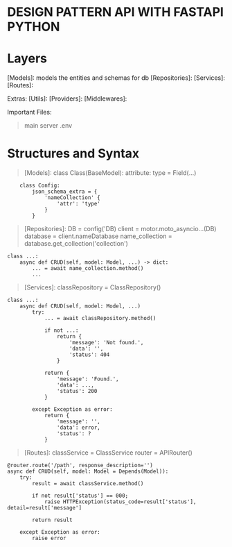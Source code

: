 # DESIGN PATTERN API WITH FASTAPI PYTHON

# Layers
[Models]: models the entities and schemas for db
[Repositories]:
[Services]:
[Routes]:

Extras:
[Utils]:
[Providers]:
[Middlewares]:

Important Files:
> main
> server
> .env


# Structures and Syntax
> [Models]:
    class Class(BaseModel):
        attribute: type = Field(...)
        
        class Config:
            json_schema_extra = {
                'nameCollection' {
                    'attr': 'type'     
                }
            }

> [Repositories]: 
    DB = config('DB)
    client = motor.moto_asyncio...(DB)
    database = client.nameDatabase
    name_collection = database.get_collection('collection')

    class ...:
        async def CRUD(self, model: Model, ...) -> dict:
            ... = await name_collection.method()
            ...

> [Services]:
    classRepository = ClassRepository()
    
    class ...:
        async def CRUD(self, model: Model, ...)
            try:
                ... = await classRepository.method()
                
                if not ...:
                    return {
                        'message': 'Not found.',
                        'data': '',
                        'status': 404
                    }
            
                return {
                    'message': 'Found.',
                    'data': ...,
                    'status': 200
                }
            
            except Exception as error:
                return {
                    'message': '',
                    'data': error,
                    'status': ?
                }

> [Routes]:
    classService = ClassService
    router = APIRouter()
    
    @router.route('/path', response_description='')
    async def CRUD(self, model: Model = Depends(Model)):
        try:
            result = await classService.method()

            if not result['status'] == 000;
                raise HTTPException(status_code=result['status'], detail=result['message']

            return result

        except Exception as error:
            raise error
    